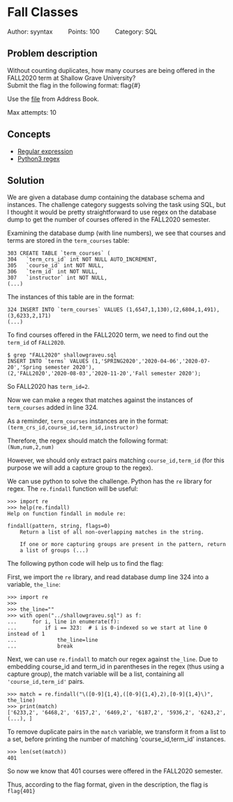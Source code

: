 # Fall Classes
Author: syyntax &nbsp;&nbsp;&nbsp;&nbsp;&nbsp;&nbsp;&nbsp;
Points: 100 &nbsp;&nbsp;&nbsp;&nbsp;&nbsp;&nbsp;&nbsp;
Category: SQL

## Problem description

Without counting duplicates, how many courses are being offered in the FALL2020
term at Shallow Grave University? \
Submit the flag in the following format:
flag{#}

Use the [file](https://tinyurl.com/yxv5qbla) from Address Book.

Max attempts: 10

## Concepts
* [Regular expression](https://en.wikipedia.org/wiki/Regular_expression)
* [Python3 regex](https://docs.python.org/3/howto/regex.html)

## Solution

We are given a database dump containing the database schema and instances.
The challenge category suggests solving the task using SQL, but I thought it would
be pretty straightforward to use regex on the database dump to get the number of courses
offered in the FALL2020 semester.

Examining the database dump (with line numbers), we see that courses and terms are stored in the
`term_courses` table:

```
303 CREATE TABLE `term_courses` (
304   `term_crs_id` int NOT NULL AUTO_INCREMENT,
305   `course_id` int NOT NULL,
306   `term_id` int NOT NULL,
307   `instructor` int NOT NULL,
(...)
```

The instances of this table are in the format:
```
324 INSERT INTO `term_courses` VALUES (1,6547,1,130),(2,6804,1,491),(3,6233,2,171)
(...)
```

To find courses offered in the FALL2020 term, we need to find out the `term_id`
of `FALL2020`.

```
$ grep "FALL2020" shallowgraveu.sql
INSERT INTO `terms` VALUES (1,'SPRING2020','2020-04-06','2020-07-20','Spring semester 2020'),
(2,'FALL2020','2020-08-03','2020-11-20','Fall semester 2020');
```

So FALL2020 has `term_id=2`.

Now we can make a regex that matches against the instances of `term_courses` added
in line 324.

As a reminder, `term_courses` instances are in the format: \
`(term_crs_id,course_id,term_id,instructor)`

Therefore, the regex should match the following format: \
`(Num,num,2,num)`

However, we should only extract pairs matching `course_id,term_id` (for this
purpose we will add a capture group to the regex).

We can use python to solve the challenge. Python has the `re` library for regex.
The `re.findall` function will be useful:

```
>>> import re
>>> help(re.findall)
Help on function findall in module re:

findall(pattern, string, flags=0)
    Return a list of all non-overlapping matches in the string.

    If one or more capturing groups are present in the pattern, return
    a list of groups (...)
```

The following python code will help us to find the flag:

First, we import the `re` library, and read database dump line 324 into a variable, `the_line`:
```
>>> import re
>>>
>>> the_line=""
>>> with open("../shallowgraveu.sql") as f:
...     for i, line in enumerate(f):
...         if i == 323:  # i is 0-indexed so we start at line 0 instead of 1
...             the_line=line
...             break
```

Next, we can use `re.findall` to match our regex against `the_line`.
Due to embedding course_id and term_id in parentheses in the regex (thus using a capture group),
the match variable will be a list, containing all `'course_id,term_id'` pairs.
```
>>> match = re.findall("\([0-9]{1,4},([0-9]{1,4},2),[0-9]{1,4}\)", the_line)
>>> print(match)
['6233,2', '6468,2', '6157,2', '6469,2', '6187,2', '5936,2', '6243,2', (...), ]
```

To remove duplicate pairs in the `match` variable, we transform it from a list to a set,
before printing the number of matching 'course_id,term_id' instances.

```
>>> len(set(match))
401
```

So now we know that 401 courses were offered in the FALL2020 semester.

Thus, according to the flag format, given in the description, the flag is \
`flag{401}`
